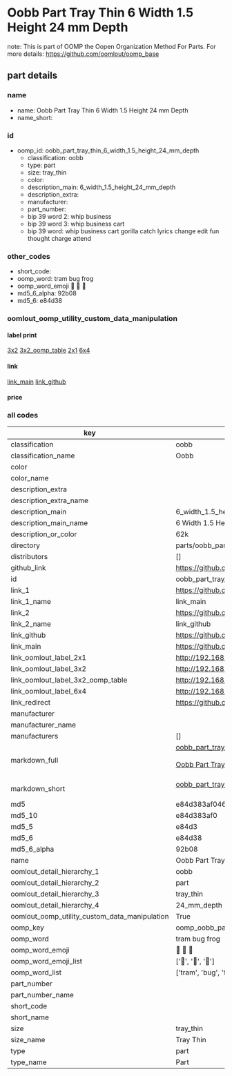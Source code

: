 # Oobb Part Tray Thin 6 Width 1.5 Height 24 mm Depth  

note: This is part of OOMP the Oopen Organization Method For Parts. For more details: https://github.com/oomlout/oomp_base

##  part details
  







### name
* name: Oobb Part Tray Thin 6 Width 1.5 Height 24 mm Depth
* name_short: 
### id
* oomp_id: oobb_part_tray_thin_6_width_1.5_height_24_mm_depth
  * classification: oobb
  * type: part
  * size: tray_thin
  * color: 
  * description_main: 6_width_1.5_height_24_mm_depth
  * description_extra: 
  * manufacturer: 
  * part_number: 
  * bip 39 word 2: whip business
  * bip 39 word 3: whip business cart
  * bip 39 word: whip business cart gorilla catch lyrics change edit fun thought charge attend

### other_codes
* short_code: 
* oomp_word: tram bug frog
* oomp_word_emoji :tram: :bug: :frog:
* md5_6_alpha: 92b08
* md5_6: e84d38






### oomlout_oomp_utility_custom_data_manipulation
#### label print
[3x2](http://192.168.1.245:1112/?label=oomp%2092b08)
[3x2_oomp_table](http://192.168.1.108:1112/?label=oomp%2092b08)
[2x1](http://192.168.1.242:1112/?label=oomp%2092b08)
[6x4](http://192.168.1.55:1112/?label=oomp%2092b08)    

#### link

[link_main](https://github.com/oomlout/oomlout_oomp_version_1_messy/tree/main/parts/oobb_part_tray_thin_6_width_1.5_height_24_mm_depth) [link_github](https://github.com/oomlout/oomlout_oomp_version_1_messy/tree/main/parts/oobb_part_tray_thin_6_width_1.5_height_24_mm_depth)                             

#### price







### all codes 
| key | value |  
| --- | --- |  
| classification | oobb |  
| classification_name | Oobb |  
| color |  |  
| color_name |  |  
| description_extra |  |  
| description_extra_name |  |  
| description_main | 6_width_1.5_height_24_mm_depth |  
| description_main_name | 6 Width 1.5 Height 24 mm Depth |  
| description_or_color | 62k |  
| directory | parts/oobb_part_tray_thin_6_width_1.5_height_24_mm_depth |  
| distributors | [] |  
| github_link | https://github.com/oomlout/oomlout_oomp_part_src/tree/main/parts/oobb_part_tray_thin_6_width_1.5_height_24_mm_depth |  
| id | oobb_part_tray_thin_6_width_1.5_height_24_mm_depth |  
| link_1 | https://github.com/oomlout/oomlout_oomp_version_1_messy/tree/main/parts/oobb_part_tray_thin_6_width_1.5_height_24_mm_depth |  
| link_1_name | link_main |  
| link_2 | https://github.com/oomlout/oomlout_oomp_version_1_messy/tree/main/parts/oobb_part_tray_thin_6_width_1.5_height_24_mm_depth |  
| link_2_name | link_github |  
| link_github | https://github.com/oomlout/oomlout_oomp_version_1_messy/tree/main/parts/oobb_part_tray_thin_6_width_1.5_height_24_mm_depth |  
| link_main | https://github.com/oomlout/oomlout_oomp_version_1_messy/tree/main/parts/oobb_part_tray_thin_6_width_1.5_height_24_mm_depth |  
| link_oomlout_label_2x1 | http://192.168.1.242:1112/?label=oomp%2092b08 |  
| link_oomlout_label_3x2 | http://192.168.1.245:1112/?label=oomp%2092b08 |  
| link_oomlout_label_3x2_oomp_table | http://192.168.1.108:1112/?label=oomp%2092b08 |  
| link_oomlout_label_6x4 | http://192.168.1.55:1112/?label=oomp%2092b08 |  
| link_redirect | https://github.com/oomlout/oomlout_oomp_version_1_messy/tree/main/parts/oobb_part_tray_thin_6_width_1.5_height_24_mm_depth |  
| manufacturer |  |  
| manufacturer_name |  |  
| manufacturers | [] |  
| markdown_full | [oobb_part_tray_thin_6_width_1.5_height_24_mm_depth](none)<br>[](none)<br>[Oobb Part Tray Thin 6 Width 1.5 Height 24 Mm Depth](none)<br><br> |  
| markdown_short | [oobb_part_tray_thin_6_width_1.5_height_24_mm_depth](none)<br><br> |  
| md5 | e84d383af04664c61592064a4607c7d3 |  
| md5_10 | e84d383af0 |  
| md5_5 | e84d3 |  
| md5_6 | e84d38 |  
| md5_6_alpha | 92b08 |  
| name | Oobb Part Tray Thin 6 Width 1.5 Height 24 mm Depth |  
| oomlout_detail_hierarchy_1 | oobb |  
| oomlout_detail_hierarchy_2 | part |  
| oomlout_detail_hierarchy_3 | tray_thin |  
| oomlout_detail_hierarchy_4 | 24_mm_depth |  
| oomlout_oomp_utility_custom_data_manipulation | True |  
| oomp_key | oomp_oobb_part_tray_thin_6_width_1.5_height_24_mm_depth |  
| oomp_word | tram bug frog |  
| oomp_word_emoji | :tram: :bug: :frog: |  
| oomp_word_emoji_list | [':tram:', ':bug:', ':frog:'] |  
| oomp_word_list | ['tram', 'bug', 'frog'] |  
| part_number |  |  
| part_number_name |  |  
| short_code |  |  
| short_name |  |  
| size | tray_thin |  
| size_name | Tray Thin |  
| type | part |  
| type_name | Part |  
